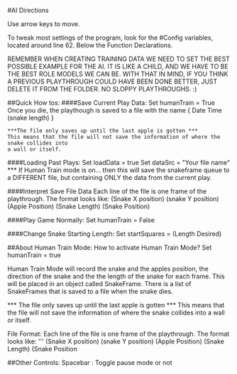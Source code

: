 #AI Directions

Use arrow keys to move.

To tweak  most settings of the program, look for the #Config variables, 
located around line 62. Below the Function Declarations. 

REMEMBER WHEN CREATING TRAINING DATA WE NEED TO SET THE BEST POSSIBLE EXAMPLE FOR THE 
AI. IT IS LIKE A CHILD, AND WE HAVE TO BE THE BEST ROLE MODELS WE CAN BE. WITH THAT IN MIND,
IF YOU THINK A PREVIOUS PLAYTHROUGH COULD HAVE BEEN DONE BETTER, JUST DELETE IT FROM THE
FOLDER. NO SLOPPY PLAYTHROUGHS. :)

##Quick How tos:
####Save Current Play Data:
    Set humanTrain = True
    Once you die, the playthough is saved to a file with the name { Date Time (snake length) }

    ***The file only saves up until the last apple is gotten *** 
    This means that the file will not save the information of where the snake collides into
    a wall or itself.

####Loading Past Plays:
    Set loadData = true
    Set dataSrc = "Your file name"  
    *** If Human Train mode is on... then this will save the snakeframe queue to a DIFFERENT file, 
    but containing ONLY the data from the current play.

####Interpret Save File Data
    Each line of the file is one frame of the playthrough. The format looks like:
    (Snake X position) (snake Y position) (Apple Position) (Snake Length) (Snake Position)

####Play Game Normally:
    Set humanTrain = False

####Change Snake Starting Length:
    Set startSquares = (Length Desired)


##About Human Train Mode:
  How to activate Human Train Mode? Set humanTrain = true

  Human Train Mode will record the snake and the apples position, the direction
  of the snake and the the length of the snake for each frame. This will be placed
  in an object called SnakeFrame. There is a list of SnakeFrames that is saved to a file
  when the snake dies.
 
  *** The file only saves up until the last apple is gotten *** 
  This means that the file will not save the information of where the snake collides into
  a wall or itself.

  File Format:
  Each line of the file is one frame of the playthrough. The format looks like:
  ''' (Snake X position) (snake Y position) (Apple Position) (Snake Length) (Snake Position

##Other Controls:
  Spacebar : Toggle pause mode or not
